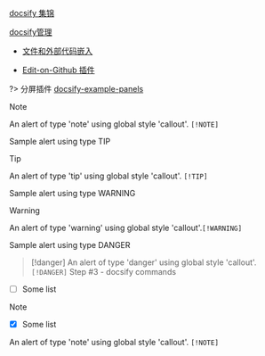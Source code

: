 [docsify 集锦](科技/blog/docsify/docsify_collection.md)

[docsify管理](科技/blog/docsify/docsify管理.md) 

- [文件和外部代码嵌入](科技/blog/docsify/docsify_collection.md#嵌入Gist代码)

- [Edit-on-Github 插件](http://localhost:3000/#/科技/blog/docsify/docsify_collection?id=edit-on-github-插件)

?> 分屏插件 [docsify-example-panels](https://vagnerdomingues.github.io/docsify-example-panels/#/?id=docsify-example-panels)





> [!note]
> An alert of type 'note' using global style 'callout'. `[!NOTE]`


Sample alert using type TIP

> [!tip]
> An alert of type 'tip' using global style 'callout'. `[!TIP]`


Sample alert using type WARNING

> [!warning]
> An alert of type 'warning' using global style 'callout'.`[!WARNING]`



Sample alert using type DANGER

> [!danger]
> An alert of type 'danger' using global style 'callout'.`[!DANGER]`
> Step #3 - docsify commands



- [ ] Some list

> [!note]
>
> - [x] Some list
>
> An alert of type 'note' using global style 'callout'. `[!NOTE]`